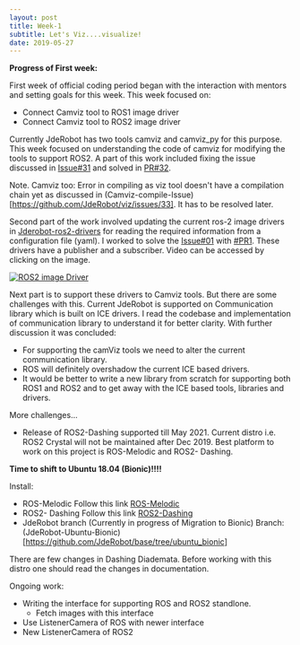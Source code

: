 ```yaml
---
layout: post
title: Week-1
subtitle: Let's Viz....visualize!
date: 2019-05-27
---
```


**Progress of First week:**

First week of official coding period began with the interaction with mentors and setting goals for this week. This week focused on:
* Connect Camviz tool to ROS1 image driver
* Connect Camviz tool to ROS2 image driver

Currently JdeRobot has two tools camviz and camviz_py for this purpose. 
This week focused on understanding the code of camviz for modifying the tools to support ROS2.
A part of this work included fixing the issue discussed in [Issue#31](https://github.com/JdeRobot/viz/issues/31) and solved in [PR#32](https://github.com/JdeRobot/viz/pull/32).

Note. Camviz too: Error in compiling as viz tool doesn't have a compilation chain yet as discussed in  (Camviz-compile-Issue)[https://github.com/JdeRobot/viz/issues/33]. It has to be resolved later.

Second part of the work involved updating the current ros-2 image drivers in [Jderobot-ros2-drivers](https://github.com/JdeRobot/ros2-drivers) for reading the required information from a configuration file (yaml). I worked to solve the [Issue#01](https://github.com/JdeRobot/ros2-drivers/issues/1) with [#PR1](https://github.com/JdeRobot/ros2-drivers/pull/4). 
These drivers have a publisher and a subscriber. Video can be accessed by clicking on the image.

[![ROS2 image Driver](https://www.youtube.com/watch?v=QzxCfA791Ns&feature=youtu.be/0.jpg)](https://www.youtube.com/watch?v=QzxCfA791Ns&feature=youtu.be "ROS2 image Driver ")


Next part is to support these drivers to Camviz tools. But there are some challenges with this. Current JdeRobot is supported on Communication library which is built on ICE drivers. 
I read the codebase and implementation of communication library to understand it for better clarity.
With further discussion it was concluded:
* For supporting the camViz tools we need to alter the current communication library.
* ROS will definitely overshadow the current ICE based drivers.
* It would be better to write a new library from scratch for supporting both ROS1 and ROS2 and to get away with the ICE based tools, libraries and drivers.

More challenges...
* Release of ROS2-Dashing supported till May 2021. Current distro i.e. ROS2 Crystal will not be maintained after Dec 2019. Best platform to work on this project is ROS-Melodic and ROS2- Dashing. 

**Time to shift to Ubuntu 18.04 (Bionic)!!!!**

Install:

* ROS-Melodic
Follow this link [ROS-Melodic](http://wiki.ros.org/melodic/Installation/Ubuntu)
* ROS2- Dashing 
Follow this link [ROS2-Dashing](https://index.ros.org/doc/ros2/Installation/Dashing/Linux-Install-Debians/)
* JdeRobot branch (Currently in progress of Migration to Bionic)
 Branch: (JdeRobot-Ubuntu-Bionic)[https://github.com/JdeRobot/base/tree/ubuntu_bionic]

There are few changes in Dashing Diademata. Before working with this distro one should read the changes in documentation.

Ongoing work:
* Writing the interface for supporting ROS and ROS2 standlone. 
  * Fetch images with this interface 
* Use ListenerCamera of ROS with newer interface
* New ListenerCamera of ROS2 




